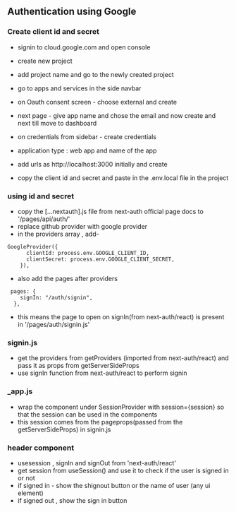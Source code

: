 ## Authentication using Google

### Create client id and secret
- signin to cloud.google.com and open console
- create new project
- add project name and go to the newly created project
- go to apps and services in the side navbar
- on Oauth consent screen - choose external and create
- next page - give app name and chose the email and now create and next till move to dashboard

- on credentials from sidebar - create credentials
- application type : web app and name of the app
- add urls as http://localhost:3000 initially and create
- copy the client id and secret and paste in the .env.local file in the project

### using id and secret
- copy the [...nextauth].js file from next-auth official page docs to '/pages/api/auth/'
- replace github provider with google provider
- in the providers array , add- 
```
GoogleProvider({
      clientId: process.env.GOOGLE_CLIENT_ID,
      clientSecret: process.env.GOOGLE_CLIENT_SECRET,
    }),

```
- also add the pages after providers 
```
 pages: {
    signIn: "/auth/signin",
  },

``` 
- this means the page to open on signIn(from next-auth/react) is present in '/pages/auth/signin.js'


### signin.js
- get the providers from getProviders (imported from next-auth/react) and pass it as props from getServerSideProps
- use signIn function from next-auth/react to perform signin 


### _app.js
- wrap the component under SessionProvider with session={session} so that the session can be used in the components
- this session comes from the pageprops(passed from the getServerSideProps) in signin.js


### header component
- usesession , signIn and signOut from 'next-auth/react'
- get session from useSession() and use it to check if the user is signed in or not
- if signed in - show the shignout button or the name of user (any ui element)
- if signed out , show the sign in button

